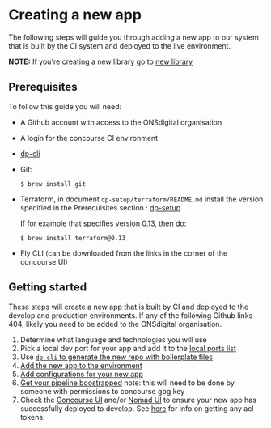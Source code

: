Creating a new app
==================

The following steps will guide you through adding a new app to our system that is built by the CI system and deployed to the live environment.

**NOTE:** If you're creating a new library go to [new library](NEW_LIBRARY.md)

Prerequisites
-------------

To follow this guide you will need:

* A Github account with access to the ONSdigital organisation

* A login for the concourse CI environment

* [dp-cli](https://github.com/ONSdigital/dp-cli)

* Git:

  `$ brew install git`

* Terraform, in document `dp-setup/terraform/README.md` install the version specified in the Prerequisites section : [dp-setup](https://github.com/ONSdigital/dp-setup/blob/develop/terraform/README.md#prerequisites) 

  If for example that specifies version 0.13, then do:
  
  `$ brew install terraform@0.13`

* Fly CLI (can be downloaded from the links in the corner of the concourse UI)

Getting started
---------------

These steps will create a new app that is built by CI and deployed to the develop and production environments.  If any of the following Github links 404, likely you need to be added to the ONSdigital organisation.

1. Determine what language and technologies you will use
1. Pick a local dev port for your app and add it to the [local ports list](PORTS.md)
1. Use [`dp-cli` to generate the new repo with boilerplate files](https://github.com/ONSdigital/dp-cli/tree/main/project_generation/COMPLETE_PROJECT_SETUP.md)
1. [Add the new app to the environment](https://github.com/ONSdigital/dp-setup#adding-a-new-app)
1. [Add configurations for your new app](https://github.com/ONSdigital/dp-configs#adding-a-new-app)
1. [Get your pipeline boostrapped](https://github.com/ONSdigital/dp-ci/blob/master/pipelines/README.md#bootstrapping-the-pipelines) note: this will need to be done by someone with permissions to concourse gpg key  
1. Check the [Concourse UI](https://github.com/ONSdigital/dp/blob/main/training/platform-services/PLATFORM.md#concourse) and/or [Nomad UI](https://github.com/ONSdigital/dp/blob/main/training/platform-services/PLATFORM.md#nomad) to ensure your new app has successfully deployed to develop. See [here](https://github.com/ONSdigital/dp-setup/tree/develop/scripts#ansible-vault-helpers) for info on getting any acl tokens.
